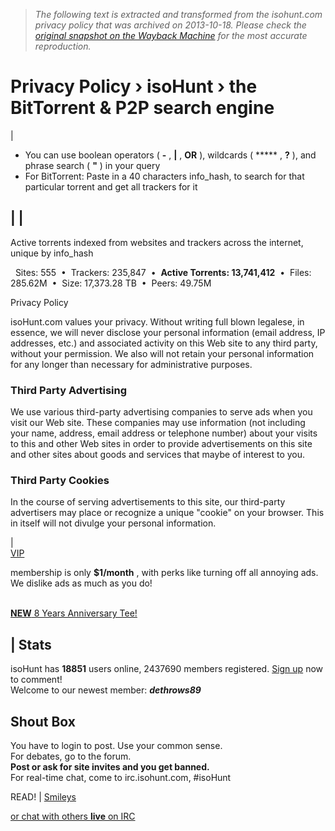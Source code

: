 > *The following text is extracted and transformed from the isohunt.com privacy policy that was archived on 2013-10-18. Please check the [original snapshot on the Wayback Machine](https://web.archive.org/web/20131018020328id_/http%3A//isohunt.com/privacy.php) for the most accurate reproduction.*

# Privacy Policy › isoHunt › the BitTorrent & P2P search engine

| 

  * You can use boolean operators ( **-** , **|** , **OR** ), wildcards ( ***** , **?** ), and phrase search ( **"** ) in your query
  * For BitTorrent: Paste in a 40 characters info_hash, to search for that particular torrent and get all trackers for it



| |   
---  
[](https://web.archive.org/ "Home page")  
  
Active torrents indexed from websites and trackers across the internet, unique by info_hash

  Sites: 555  •  Trackers: 235,847  •  **Active Torrents: 13,741,412**  •  Files: 285.62M  •  Size: 17,373.28 TB  •  Peers: 49.75M  

Privacy Policy

isoHunt.com values your privacy. Without writing full blown legalese, in essence, we will never disclose your personal information (email address, IP addresses, etc.) and associated activity on this Web site to any third party, without your permission. We also will not retain your personal information for any longer than necessary for administrative purposes.

### Third Party Advertising

We use various third-party advertising companies to serve ads when you visit our Web site. These companies may use information (not including your name, address, email address or telephone number) about your visits to this and other Web sites in order to provide advertisements on this site and other sites about goods and services that maybe of interest to you.

### Third Party Cookies

In the course of serving advertisements to this site, our third-party advertisers may place or recognize a unique "cookie" on your browser. This in itself will not divulge your personal information.

|   
[VIP](https://isohunt.com/member.php "All proceeds goes to maintainence and development of isoHunt. Thanks for your support!")

membership is only **$1/month** , with perks like turning off all annoying ads. We dislike ads as much as you do!

[](http://isohunt.com/a/adclick.php?bannerid=88&zoneid=1&source=&dest=http%3A%2F%2Fwww.jinx.com%2Fisohunt)  
[ **NEW** 8 Years Anniversary Tee!](http://isohunt.com/forum/viewtopic.php?t=693393)

| Stats  
---  
isoHunt has **18851** users online, 2437690 members registered. [Sign up](https://web.archive.org/forum/profile.php?mode=register) now to comment!  
Welcome to our newest member: **_dethrows89_**  
  
Shout Box  
---  
  
You have to login to post. Use your common sense.  
For debates, go to the forum.  
**Post or ask for site invites and you get banned.**  
For real-time chat, come to irc.isohunt.com, #isoHunt

READ! | [Smileys](https://web.archive.org/privacy.php?smiley)  
  
  
[or chat with others **live** on IRC](irc://irc.isohunt.com/isoHunt "#isoHunt on P2P-NET, SSL on port 7000. You need a client like mIRC")  
  

